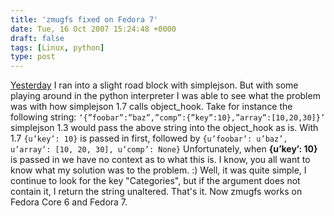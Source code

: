 ```yaml
---
title: 'zmugfs fixed on Fedora 7'
date: Tue, 16 Oct 2007 15:24:48 +0000
draft: false
tags: [Linux, python]
type: post
---
```


[Yesterday](http://zeusville.wordpress.com/2007/10/15/zmugfs-on-fedora-7/) I ran into a slight road block with simplejson. But with some playing around in the python interpreter I was able to see what the problem was with how simplejson 1.7 calls object\_hook. Take for instance the following string: `‘{”foobar”:”baz”,”comp”:{”key”:10},”array”:[10,20,30]}’` simplejson 1.3 would pass the above string into the object\_hook as is. With 1.7 `{u’key’: 10}` is passed in first, followed by `{u’foobar’: u’baz’, u’array’: [10, 20, 30], u’comp’: None}` Unfortunately, when **{u’key’: 10}** is passed in we have no context as to what this is. I know, you all want to know what my solution was to the problem. :) Well, it was quite simple, I continue to look for the key "Categories", but if the argument does not contain it, I return the string unaltered. That's it. Now zmugfs works on Fedora Core 6 and Fedora 7.